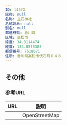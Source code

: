 ```yaml
---
ID: l45fX
総称: null
名称: 立石神社
名称読み: null
別名: null
都道府県: 香川県
区域: 高松市
緯度: 34.3114474
経度: 134.0578383
郵便番号: 7618071
住所: 香川県高松市伏石町８４８
---
```


## その他

### 参考URL

| URL | 説明          |
| --- | ------------- |
|     | OpenStreetMap |
